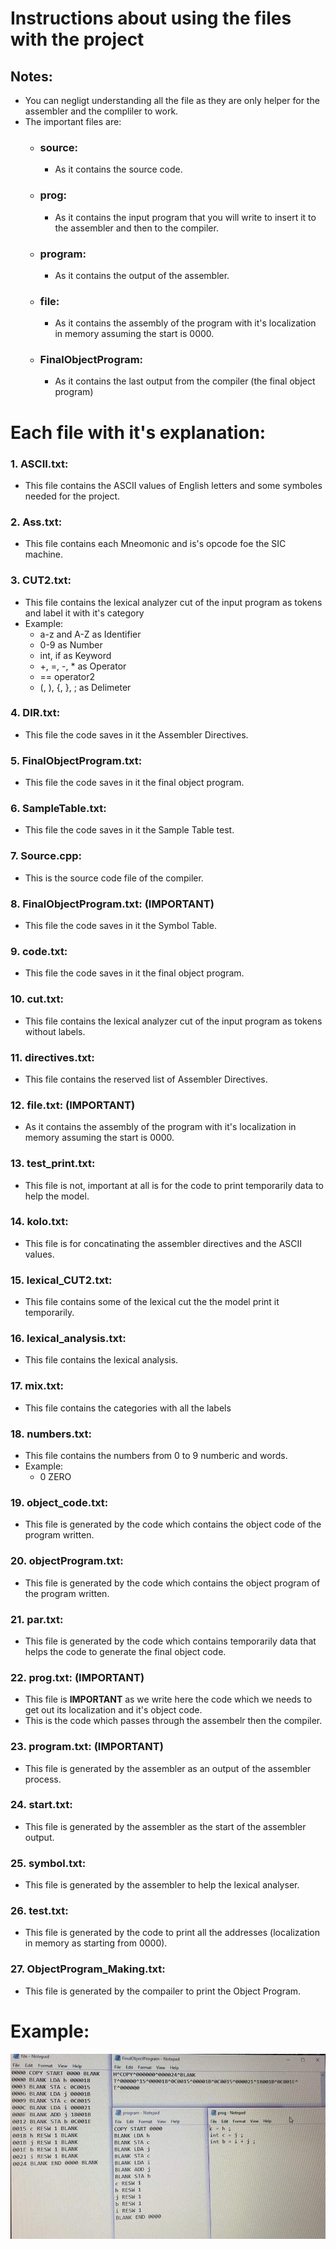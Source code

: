# **Instructions about using the files with the project**

## **Notes:**
  - You can negligt understanding all the file as they are only helper for the assembler and the compliler to work.
  - The important files are:
    - ### **source:**
        - As it contains the source code.
   
    - ### **prog:**
        - As it contains the input program that you will write to insert it to the assembler and then to the compiler.
   
    - ### **program:**
        - As it contains the output of the assembler.
   
    - ### **file:**
       - As it contains the assembly of the program with it's localization in memory assuming the start is 0000.
       
    - ### **FinalObjectProgram:**
       - As it contains the last output from the compiler (the final object program)
   
# Each file with it's explanation:
   
### 1. **ASCII.txt:**
   - This file contains the ASCII values of English letters and some symboles needed for the project.

### 2. **Ass.txt:**
   - This file contains each Mneomonic and is's opcode foe the SIC machine.
   
### 3. **CUT2.txt:**
   - This file contains the lexical analyzer cut of the input program as tokens and label it with it's category
   - Example: 
     - a-z and A-Z as Identifier
     - 0-9 as Number
     - int, if as Keyword
     - +, =, -, * as Operator
     - == operator2
     - (, ), {, }, ; as Delimeter

### 4. **DIR.txt:**
   - This file the code saves in it the Assembler Directives.
   
### 5. **FinalObjectProgram.txt:**
   - This file the code saves in it the final object program.
   
### 6. **SampleTable.txt:**
   - This file the code saves in it the Sample Table test.
   
### 7. **Source.cpp:**
   - This is the source code file of the compiler.
   
### 8. **FinalObjectProgram.txt: (IMPORTANT)**
   - This file the code saves in it the Symbol Table.
   
### 9. **code.txt:**
   - This file the code saves in it the final object program.
   
### 10. **cut.txt:**
   - This file contains the lexical analyzer cut of the input program as tokens without labels.
   
### 11. **directives.txt:**
   - This file contains the reserved list of Assembler Directives.

### 12. **file.txt: (IMPORTANT)**
   - As it contains the assembly of the program with it's localization in memory assuming the start is 0000.
   
### 13. **test_print.txt:**
   - This file is not, important at all is for the code to print temporarily data to help the model. 
   
### 14. **kolo.txt:**
   - This file is for concatinating the assembler directives and the ASCII values.
 
### 15. **lexical_CUT2.txt:**
   - This file contains some of the lexical cut the the model print it temporarily.

### 16. **lexical_analysis.txt:**
   - This file contains the lexical analysis.
   
### 17. **mix.txt:**
   - This file contains the categories with all the labels

### 18. **numbers.txt:**
   - This file contains the numbers from 0 to 9 numberic and words.
   - Example:
     - 0 ZERO
     
### 19. **object_code.txt:**
   - This file is generated by the code which contains the object code of the program written.
   
### 20. **objectProgram.txt:**
   - This file is generated by the code which contains the object program of the program written.

### 21. **par.txt:**
   - This file is generated by the code which contains temporarily data that helps the code to generate the final object code.

### 22. **prog.txt: (IMPORTANT)**
   - This file is **IMPORTANT** as we write here the code which we needs to get out its localization and it's object code.
   - This is the code which passes through the assembelr then the compiler.
   
### 23. **program.txt: (IMPORTANT)**
   - This file is generated by the assembler as an output of the assembler process.

### 24. **start.txt:**
   - This file is generated by the assembler as the start of the assembler output.
   
### 25. **symbol.txt:**
   - This file is generated by the assembler to help the lexical analyser.
   
### 26. **test.txt:**
   - This file is generated by the code to print all the addresses (localization in memory as starting from 0000).
   
### 27. **ObjectProgram_Making.txt:**
   - This file is generated by the compailer to print the Object Program.


# Example:
![alt text](https://github.com/VeroZaki/Velox_Compiler/blob/master/Source/Example.jpeg?raw=true)

